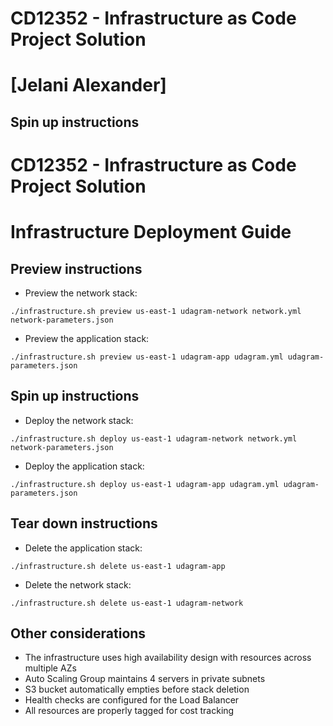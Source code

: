 # CD12352 - Infrastructure as Code Project Solution
# [Jelani Alexander]

## Spin up instructions
# CD12352 - Infrastructure as Code Project Solution

# Infrastructure Deployment Guide

## Preview instructions

* Preview the network stack:
```
./infrastructure.sh preview us-east-1 udagram-network network.yml network-parameters.json
```
* Preview the application stack:
```
./infrastructure.sh preview us-east-1 udagram-app udagram.yml udagram-parameters.json
```



## Spin up instructions

* Deploy the network stack:
```
./infrastructure.sh deploy us-east-1 udagram-network network.yml network-parameters.json
```
* Deploy the application stack:
  
```
./infrastructure.sh deploy us-east-1 udagram-app udagram.yml udagram-parameters.json
```
  
## Tear down instructions
* Delete the application stack:

```
./infrastructure.sh delete us-east-1 udagram-app
```
* Delete the network stack:
```
./infrastructure.sh delete us-east-1 udagram-network
``` 
## Other considerations
* The infrastructure uses high availability design with resources across multiple AZs
* Auto Scaling Group maintains 4 servers in private subnets
* S3 bucket automatically empties before stack deletion
* Health checks are configured for the Load Balancer
* All resources are properly tagged for cost tracking  
